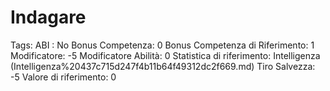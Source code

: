 # Indagare

Tags: ABI
: No
Bonus Competenza: 0
Bonus Competenza di Riferimento: 1
Modificatore: -5
Modificatore  Abilità: 0
Statistica di riferimento: Intelligenza (Intelligenza%20437c715d247f4b11b64f49312dc2f669.md)
Tiro Salvezza: -5
Valore di riferimento: 0